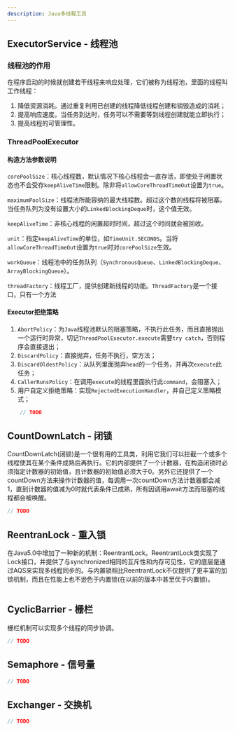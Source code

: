 ```yaml
---
description: Java多线程工具
---
```



## ExecutorService - 线程池

### 线程池的作用

在程序启动的时候就创建若干线程来响应处理，它们被称为线程池，里面的线程叫工作线程：

1. 降低资源消耗。通过重复利用已创建的线程降低线程创建和销毁造成的消耗；
1. 提高响应速度。当任务到达时，任务可以不需要等到线程创建就能立即执行；
1. 提高线程的可管理性。 

### ThreadPoolExecutor

#### 构造方法参数说明

`corePoolSize`：核心线程数，默认情况下核心线程会一直存活，即使处于闲置状态也不会受存`keepAliveTime`限制。除非将`allowCoreThreadTimeOut`设置为`true`。
 
`maximumPoolSize`：线程池所能容纳的最大线程数。超过这个数的线程将被阻塞。当任务队列为没有设置大小的`LinkedBlockingDeque`时，这个值无效。 

`keepAliveTime`：非核心线程的闲置超时时间，超过这个时间就会被回收。 

`unit`：指定`keepAliveTime`的单位，如`TimeUnit.SECONDS`。当将`allowCoreThreadTimeOut`设置为`true`时对`corePoolSize`生效。 

`workQueue`：线程池中的任务队列（`SynchronousQueue`、`LinkedBlockingDeque`、`ArrayBlockingQueue`）。

`threadFactory`：线程工厂，提供创建新线程的功能。`ThreadFactory`是一个接口，只有一个方法

#### Executor拒绝策略

1. `AbortPolicy`：为`Java`线程池默认的阻塞策略，不执行此任务，而且直接抛出一个运行时异常，切记`ThreadPoolExecutor.execute`需要`try catch`，否则程序会直接退出；
2. `DiscardPolicy`：直接抛弃，任务不执行，空方法；
3. `DiscardOldestPolicy`：从队列里面抛弃`head`的一个任务，并再次`execute`此任务；
4. `CallerRunsPolicy`：在调用`execute`的线程里面执行此`command`，会阻塞入；
5. 用户自定义拒绝策略：实现`RejectedExecutionHandler`，并自己定义策略模式；

```java
    // TODO
```

## CountDownLatch - 闭锁

CountDownLatch(闭锁)是一个很有用的工具类，利用它我们可以拦截一个或多个线程使其在某个条件成熟后再执行。它的内部提供了一个计数器，在构造闭锁时必须指定计数器的初始值，且计数器的初始值必须大于0。另外它还提供了一个countDown方法来操作计数器的值，每调用一次countDown方法计数器都会减1，直到计数器的值减为0时就代表条件已成熟，所有因调用await方法而阻塞的线程都会被唤醒。

```java
// TODO
```

## ReentranLock - 重入锁

在Java5.0中增加了一种新的机制：ReentrantLock。ReentrantLock类实现了Lock接口，并提供了与synchronized相同的互斥性和内存可见性，它的底层是通过AQS来实现多线程同步的。与内置锁相比ReentrantLock不仅提供了更丰富的加锁机制，而且在性能上也不逊色于内置锁(在以前的版本中甚至优于内置锁)。

```java
```

## CyclicBarrier - 栅栏

栅栏机制可以实现多个线程的同步协调。

```java
// TODO
```

## Semaphore - 信号量

```java
// TODO
```

## Exchanger - 交换机

```java
// TODO
```
